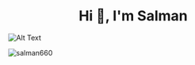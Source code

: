 <h1 align="center">Hi 👋, I'm Salman</h1>

![Alt Text](https://media.giphy.com/media/NKEt9elQ5cR68/giphy.gif)


<p align="left"> <img src="https://komarev.com/ghpvc/?username=salman660&label=Profile%20views&color=0e75b6&style=flat" alt="salman660" /> </p>


